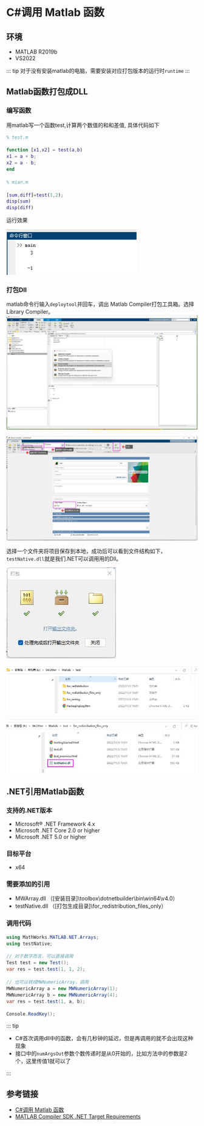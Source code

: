 # C#调用 Matlab 函数

## 环境

- MATLAB R2019b
- VS2022

::: tip
对于没有安装matlab的电脑，需要安装对应打包版本的运行时```runtime```
:::

## Matlab函数打包成DLL

### 编写函数

用matlab写一个函数test,计算两个数值的和和差值, 具体代码如下

```matlab
% test.m

function [x1,x2] = test(a,b)
x1 = a + b;
x2 = a - b;
end

% mian.m

[sum,diff]=test(1,2);
disp(sum)
disp(diff)

```

运行效果

![1](./assets/01.jpg)

### 打包Dll
matlab命令行输入```deploytool```并回车，调出 Matlab Compiler打包工具箱。选择Library Compiler。
![2](./assets/02.jpg)

![3](./assets/03.jpg)

选择一个文件夹将项目保存到本地，成功后可以看到文件结构如下，```testNative.dll```就是我们.NET可以调用用的Dll。

![3](./assets/04.jpg)

![3](./assets/05.jpg)

![3](./assets/06.jpg)

## .NET引用Matlab函数

### 支持的.NET版本
- Microsoft® .NET Framework 4.x
- Microsoft .NET Core 2.0 or higher
- Microsoft .NET 5.0 or higher

### 目标平台
- x64

### 需要添加的引用
- MWArray.dll （[安装目录]\toolbox\dotnetbuilder\bin\win64\v4.0）
- testNative.dll （[打包生成目录]\for_redistribution_files_only）

### 调用代码
```csharp {6,11}
using MathWorks.MATLAB.NET.Arrays;
using testNative;

// 对于数字而言，可以直接调用
Test test = new Test();
var res = test.test(1, 1, 2);

// 也可以转成MWNumericArray，调用
MWNumericArray a = new MWNumericArray(1);
MWNumericArray b = new MWNumericArray(4);
var res = test.test(1, a, b);

Console.ReadKey();

```
::: tip

- C#首次调用dll中的函数，会有几秒钟的延迟，但是再调用的就不会出现这种现象
- 接口中的```numArgsOut```参数个数传递时是从0开始的，比如方法中的参数是2个，这里传值1就可以了

:::

## 参考链接

- [C#调用 Matlab 函数](https://zhuanlan.zhihu.com/p/401106292)
- [MATLAB Compiler SDK .NET Target Requirements](https://www.mathworks.com/help/compiler_sdk/dotnet/matlab-builder-ne-prerequisites.html)
